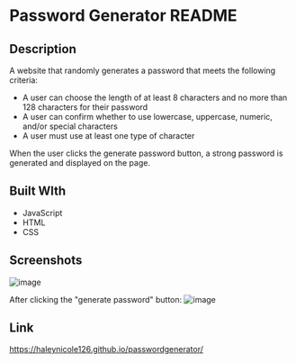 # Password Generator README

## Description
A website that randomly generates a password that meets the following criteria:
* A user can choose the length of at least 8 characters and no more than 128 characters for their password
* A user can confirm whether to use lowercase, uppercase, numeric, and/or special characters
* A user must use at least one type of character

When the user clicks the generate password button, a strong password is generated and displayed on the page. 

## Built WIth
* JavaScript
* HTML
* CSS

## Screenshots
![image](https://user-images.githubusercontent.com/94570754/148720281-fdd8eff1-d322-4d56-b2ec-a5e010b39aa5.png)

After clicking the "generate password" button:
![image](https://user-images.githubusercontent.com/94570754/148720299-6c470de3-9a1d-4998-a0d2-e15200f7dc12.png)


## Link
https://haleynicole126.github.io/passwordgenerator/
